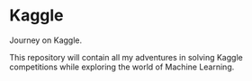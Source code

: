 # Kaggle
Journey on Kaggle.

This repository will contain all my adventures in solving Kaggle competitions while exploring the world of Machine Learning.
